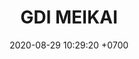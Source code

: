 ---
layout: teamCard
permalink: /team/:title.html
categories: SEP LIO ROCT
team: GDI MEIKAI
maincover: /assets/logos/GDI.png
puntosLJMAYO24: 6
date: 2020-08-29 10:29:20 +0700
title: GDI MEIKAI
route: /liga-indigo
tag: johto042024
color: black
puntosLJ202404: 12
grupo: sur
background: '#F16C38'
cover: DFSPL
ID: GDI MEIKAI
puntos: 10
pj: 11

#PARTIDO 1
j1: RONDA 1
vs1: FLYZ EZ
IMG1: /assets/logos/FZ.png
bg1: rock 
p1:  DFS PLATINUM
r1: 1
pp1: FLYZ EZ
rr1: 2
pt1: 1
pj1: 1
#PARTIDO 2
j2: RONDA 2
vs2: DFS RUBY
IMG2: /assets/logos/DFS.png
p2: DFS RUBY
pp2: DFS PLATINUM
bg2: rock rock
r2: 2
rr2: 1
pt2: 2 
pj2: 1
#PARTIDO 3
vs3:  HG REGIOS
IMG3: /assets/logos/HGREGIOS.png
j3: RONDA 3
p3: HG REGIOS
pp3: DFS PLATINUM
bg3: Orock
r3: 0
rr3: 3
pt3: 3
pj3: 1
#PARTIDO 4
vs4: TEAM STAR
IMG4: /assets/logos/TSR.png
bg4: orock 
j4: RONDA 4
p4:  DFS PLATINUM
r4: 1
pp4: TEAM STAR
rr4: 2
pt4: 1
pj4: 1
#PARTIDO 5
j5: RONDA 5
vs5:  STAR-TEC
IMG5: /assets/logos/STARTEC.png
p5: DFS PLATINUM
pp5: STAR-TEC
bg5: rock 
r5: 0
rr5: 0
pt5: 0
pj5: 1
#PARTIDO 6
vs6:  SPC ES
IMG6: /assets/logos/SPCES.png
j6: RONDA 6
p6:  DFS PLATINUM
pp6: SPC ES
bg6: orock 
r6: 0
rr6: 0
pt6: 0
pj6: 1
#PARTIDO 7
vs7:  POA
IMG7: /assets/logos/POAX.png
j7: RONDA 7
p7: POA
pp7: DFS PLATINUM
bg7: orock 
r7: 3
rr7: 0
pt7: 3
pj7: 1
#PARTIDO 8
vs8: LAST BREATH
IMG8: /assets/logos/LASTBREATH.png
j8: RONDA 8
p8:  DFS PLATINUM
r8: 0
pp8: LAST BREATH
rr8: 3 
bg8: orock 
pt8: 0
pj8: 1
#PARTIDO 9
vs9: TAE
IMG9: /assets/logos/TAE.png
j9: RONDA 9
p9:  DFS PLATINUM
pp9: TAE
bg9: rock
r9: 2
rr9: 1
pt9: 2
pj9: 1
dia: 31
hora: '22:10'
# pj: 11
# pt1: 0
# pt2: 0
# pt3: 1
# pt4: 0
# pt5: 1
# pt6: 0
# pt7: 0
# pt8: 1
# pt9: 3
# pt10: 0
# pt11: 0
# p1:  DFS RUBY
# r1: 3
# bg1: rock bg-danger
# rr1: 0
# pp1: DFS RUBY
# p2: DFS RUBY
# r2: 0
# rr2: 3
# bg2: rock bg-danger
# pp2: NO SMITE
# p3:  DFS RUBY
# r3: 1
# bg3: rock bg-warning
# rr3: 2
# pp3: JAS
# p4:  DFS RUBY
# r4: 0
# bg4: rock bg-danger
# rr4: 3
# pp4: DFS DMD
# p5:  DFS RUBY
# r5: 1
# bg5: rock bg-warning
# rr5: 2
# pp5: T. SATISFACTION
# p6:  DFS RUBY
# r6: 0
# bg6: rock bg-danger
# rr6: 3
# pp6: S.VANGUARD
# p7:  DFS RUBY
# r7: 0
# rr7: 3
# bg7: rock bg-danger
# pp7: HGO
# p8:  DFS RUBY
# r8: 1
# rr8: 2 
# bg8: rock bg-warning
# pp8: HG REGIOS
# p9:  DFS RUBY
# r9: 3
# bg9: rock bg-success
# rr9: 0
# pp9: ZODIAC
# p10: DFS RUBY
# r10: 0
# rr10: 3
# bg10: rock bg-danger
# pp10: MBO
# info: 28/05/24
# hora: '22:20'
# r11: 0
# rr11: 0
# bg11: rock bg-danger
# p11:  DFS RUBY
# pp11: LAST BREATH

---